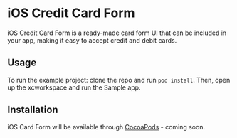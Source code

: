 # iOS Credit Card Form

iOS Credit Card Form is a ready-made card form UI that can be included in your app, making it easy to accept credit and debit cards.

## Usage

To run the example project: clone the repo and run `pod install`. Then, open up the xcworkspace and run the Sample app.

## Installation

iOS Card Form will be available through [CocoaPods](https://cocoapods.org/) - coming soon.
